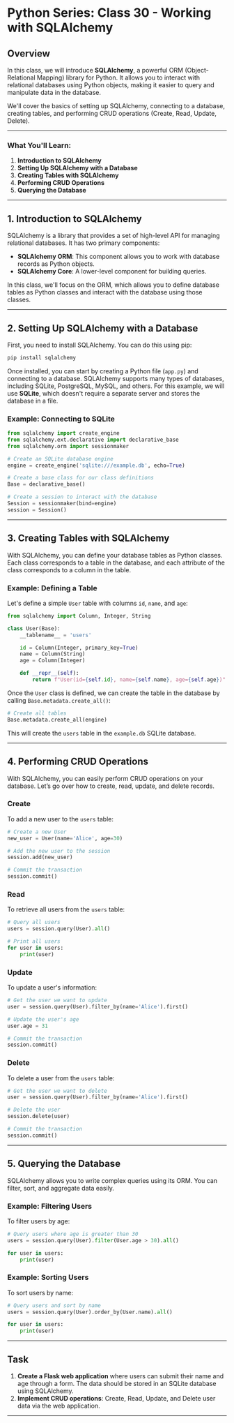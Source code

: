 # Python Series: Class 30 - Working with SQLAlchemy

## Overview

In this class, we will introduce **SQLAlchemy**, a powerful ORM (Object-Relational Mapping) library for Python. It allows you to interact with relational databases using Python objects, making it easier to query and manipulate data in the database.

We'll cover the basics of setting up SQLAlchemy, connecting to a database, creating tables, and performing CRUD operations (Create, Read, Update, Delete).

---

### What You'll Learn:
1. **Introduction to SQLAlchemy**
2. **Setting Up SQLAlchemy with a Database**
3. **Creating Tables with SQLAlchemy**
4. **Performing CRUD Operations**
5. **Querying the Database**

---

## 1. Introduction to SQLAlchemy

SQLAlchemy is a library that provides a set of high-level API for managing relational databases. It has two primary components:
- **SQLAlchemy ORM**: This component allows you to work with database records as Python objects.
- **SQLAlchemy Core**: A lower-level component for building queries.

In this class, we'll focus on the ORM, which allows you to define database tables as Python classes and interact with the database using those classes.

---

## 2. Setting Up SQLAlchemy with a Database

First, you need to install SQLAlchemy. You can do this using pip:

```bash
pip install sqlalchemy
```

Once installed, you can start by creating a Python file (`app.py`) and connecting to a database. SQLAlchemy supports many types of databases, including SQLite, PostgreSQL, MySQL, and others. For this example, we will use **SQLite**, which doesn't require a separate server and stores the database in a file.

### Example: Connecting to SQLite

```python
from sqlalchemy import create_engine
from sqlalchemy.ext.declarative import declarative_base
from sqlalchemy.orm import sessionmaker

# Create an SQLite database engine
engine = create_engine('sqlite:///example.db', echo=True)

# Create a base class for our class definitions
Base = declarative_base()

# Create a session to interact with the database
Session = sessionmaker(bind=engine)
session = Session()
```

---

## 3. Creating Tables with SQLAlchemy

With SQLAlchemy, you can define your database tables as Python classes. Each class corresponds to a table in the database, and each attribute of the class corresponds to a column in the table.

### Example: Defining a Table

Let's define a simple `User` table with columns `id`, `name`, and `age`:

```python
from sqlalchemy import Column, Integer, String

class User(Base):
    __tablename__ = 'users'

    id = Column(Integer, primary_key=True)
    name = Column(String)
    age = Column(Integer)

    def __repr__(self):
        return f"User(id={self.id}, name={self.name}, age={self.age})"
```

Once the `User` class is defined, we can create the table in the database by calling `Base.metadata.create_all()`:

```python
# Create all tables
Base.metadata.create_all(engine)
```

This will create the `users` table in the `example.db` SQLite database.

---

## 4. Performing CRUD Operations

With SQLAlchemy, you can easily perform CRUD operations on your database. Let’s go over how to create, read, update, and delete records.

### Create

To add a new user to the `users` table:

```python
# Create a new User
new_user = User(name='Alice', age=30)

# Add the new user to the session
session.add(new_user)

# Commit the transaction
session.commit()
```

### Read

To retrieve all users from the `users` table:

```python
# Query all users
users = session.query(User).all()

# Print all users
for user in users:
    print(user)
```

### Update

To update a user's information:

```python
# Get the user we want to update
user = session.query(User).filter_by(name='Alice').first()

# Update the user's age
user.age = 31

# Commit the transaction
session.commit()
```

### Delete

To delete a user from the `users` table:

```python
# Get the user we want to delete
user = session.query(User).filter_by(name='Alice').first()

# Delete the user
session.delete(user)

# Commit the transaction
session.commit()
```

---

## 5. Querying the Database

SQLAlchemy allows you to write complex queries using its ORM. You can filter, sort, and aggregate data easily.

### Example: Filtering Users

To filter users by age:

```python
# Query users where age is greater than 30
users = session.query(User).filter(User.age > 30).all()

for user in users:
    print(user)
```

### Example: Sorting Users

To sort users by name:

```python
# Query users and sort by name
users = session.query(User).order_by(User.name).all()

for user in users:
    print(user)
```

---

## Task

1. **Create a Flask web application** where users can submit their name and age through a form. The data should be stored in an SQLite database using SQLAlchemy.
2. **Implement CRUD operations**: Create, Read, Update, and Delete user data via the web application.

---